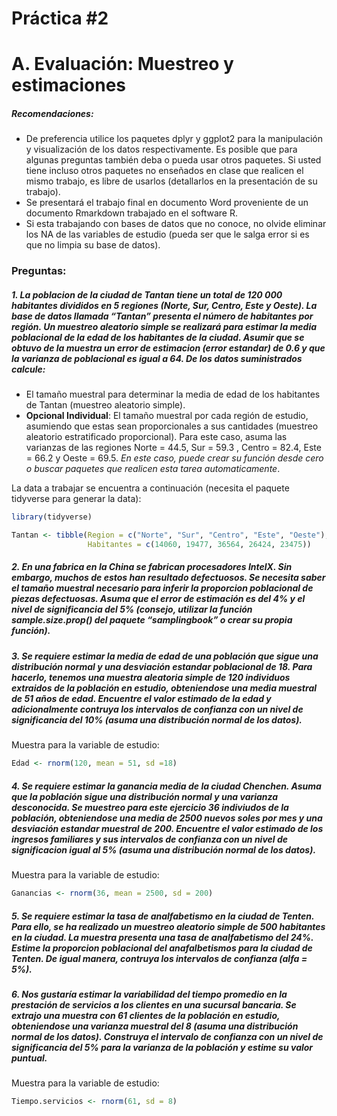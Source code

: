 Práctica \#2
================

# A. Evaluación: Muestreo y estimaciones

##### Recomendaciones:

-   De preferencia utilice los paquetes dplyr y ggplot2 para la
    manipulación y visualización de los datos respectivamente. Es
    posible que para algunas preguntas también deba o pueda usar otros
    paquetes. Si usted tiene incluso otros paquetes no enseñados en
    clase que realicen el mismo trabajo, es libre de usarlos
    (detallarlos en la presentación de su trabajo).
-   Se presentará el trabajo final en documento Word proveniente de un
    documento Rmarkdown trabajado en el software R.
-   Si esta trabajando con bases de datos que no conoce, no olvide
    eliminar los NA de las variables de estudio (pueda ser que le salga
    error si es que no limpia su base de datos).

### Preguntas:

##### 1. La poblacion de la ciudad de Tantan tiene un total de 120 000 habitantes divididos en 5 regiones (Norte, Sur, Centro, Este y Oeste). La base de datos llamada “Tantan” presenta el número de habitantes por región. Un muestreo aleatorio simple se realizará para estimar la media poblacional de la edad de los habitantes de la ciudad. Asumir que se obtuvo de la muestra un error de estimacion (error estandar) de 0.6 y que la varianza de poblacional es igual a 64. De los datos suministrados calcule:

-   El tamaño muestral para determinar la media de edad de los
    habitantes de Tantan (muestreo aleatorio simple).
-   **Opcional Individual**: El tamaño muestral por cada región de
    estudio, asumiendo que estas sean proporcionales a sus cantidades
    (muestreo aleatorio estratificado proporcional). Para este caso,
    asuma las varianzas de las regiones Norte = 44.5, Sur = 59.3 ,
    Centro = 82.4, Este = 66.2 y Oeste = 69.5. *En este caso, puede
    crear su función desde cero o buscar paquetes que realicen esta
    tarea automaticamente*.

La data a trabajar se encuentra a continuación (necesita el paquete
tidyverse para generar la data):

``` r
library(tidyverse)

Tantan <- tibble(Region = c("Norte", "Sur", "Centro", "Este", "Oeste"),
                 Habitantes = c(14060, 19477, 36564, 26424, 23475))
```

##### 2. En una fabrica en la China se fabrican procesadores IntelX. Sin embargo, muchos de estos han resultado defectuosos. Se necesita saber el tamaño muestral necesario para inferir la proporcion poblacional de piezas defectuosas. Asuma que el error de estimación es del 4% y el nivel de significancia del 5% (consejo, utilizar la función sample.size.prop() del paquete “samplingbook” o crear su propia función).

##### 3. Se requiere estimar la media de edad de una población que sigue una distribución normal y una desviación estandar poblacional de 18. Para hacerlo, tenemos una muestra aleatoria simple de 120 individuos extraidos de la población en estudio, obteniendose una media muestral de 51 años de edad. Encuentre el valor estimado de la edad y adicionalmente contruya los intervalos de confianza con un nivel de significancia del 10% (asuma una distribución normal de los datos).

Muestra para la variable de estudio:

``` r
Edad <- rnorm(120, mean = 51, sd =18)
```

##### 4. Se requiere estimar la ganancia media de la ciudad Chenchen. Asuma que la población sigue una distribución normal y una varianza desconocida. Se muestreo para este ejercicio 36 indiviudos de la población, obteniendose una media de 2500 nuevos soles por mes y una desviación estandar muestral de 200. Encuentre el valor estimado de los ingresos familiares y sus intervalos de confianza con un nivel de significacion igual al 5% (asuma una distribución normal de los datos).

Muestra para la variable de estudio:

``` r
Ganancias <- rnorm(36, mean = 2500, sd = 200)
```

##### 5. Se requiere estimar la tasa de analfabetismo en la ciudad de Tenten. Para ello, se ha realizado un muestreo aleatorio simple de 500 habitantes en la ciudad. La muestra presenta una tasa de analfabetismo del 24%. Estime la proporcion poblacional del anafalbetismos para la ciudad de Tenten. De igual manera, contruya los intervalos de confianza (alfa = 5%).

##### 6. Nos gustaría estimar la variabilidad del tiempo promedio en la prestación de servicios a los clientes en una sucursal bancaria. Se extrajo una muestra con 61 clientes de la población en estudio, obteniendose una varianza muestral del 8 (asuma una distribución normal de los datos). Construya el intervalo de confianza con un nivel de significancia del 5% para la varianza de la población y estime su valor puntual.

Muestra para la variable de estudio:

``` r
Tiempo.servicios <- rnorm(61, sd = 8)
```
